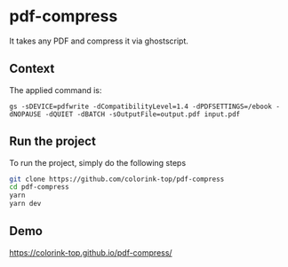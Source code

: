 # pdf-compress

It takes any PDF and compress it via ghostscript.

## Context

The applied command is:

```
gs -sDEVICE=pdfwrite -dCompatibilityLevel=1.4 -dPDFSETTINGS=/ebook -dNOPAUSE -dQUIET -dBATCH -sOutputFile=output.pdf input.pdf
```

## Run the project

To run the project, simply do the following steps

```bash
git clone https://github.com/colorink-top/pdf-compress
cd pdf-compress
yarn
yarn dev
```

## Demo

<https://colorink-top.github.io/pdf-compress/>
